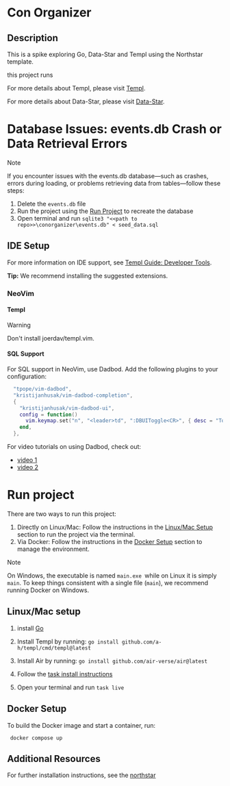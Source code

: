 # Con Organizer

## Description

This is a spike exploring Go, Data-Star and Templ using the Northstar template.

this project runs

For more details about Templ, please visit [Templ](https://templ.guide).

For more details about Data-Star, please visit [Data-Star](https://data-star.dev/).

# Database Issues: events.db Crash or Data Retrieval Errors

> [!NOTE]
>If you encounter issues with the events.db database—such as crashes, errors during loading, or problems retrieving data from tables—follow these steps:
> 1. Delete the `events.db` file
> 2. Run the project using the [Run Project](#run-project) to recreate the database
> 3. Open terminal and run `sqlite3 "<<path to repo>>\conorganizer\events.db" < seed_data.sql`


## IDE Setup
For more information on IDE support, see [Templ Guide: Developer Tools](https://templ.guide/developer-tools/ide-support/).

**Tip:** We recommend installing the suggested extensions.

### NeoVim

#### Templ

> [!WARNING]
> Don't install joerdav/templ.vim.

#### SQL Support
For SQL support in NeoVim, use Dadbod. Add the following plugins to your configuration:

```lua
  "tpope/vim-dadbod",
  "kristijanhusak/vim-dadbod-completion",
  {
    "kristijanhusak/vim-dadbod-ui",
    config = function()
      vim.keymap.set("n", "<leader>td", ":DBUIToggle<CR>", { desc = "Toggle dbod" })
    end,
  },
```
For video tutorials on using Dadbod, check out:

* [video 1](https://www.youtube.com/watch?v=ALGBuFLzDSA)
* [video 2](https://www.youtube.com/watch?v=NhTPVXP8n7w&t=219s)


# Run project
There are two ways to run this project:

1. Directly on Linux/Mac: Follow the instructions in the [Linux/Mac Setup](#linux-setup) section to run the project via the terminal.
2. Via Docker: Follow the instructions in the [Docker Setup](#docker-setup) section to manage the environment.

> [!NOTE]
>On Windows, the executable is named `main.exe `while on Linux it is simply `main`. To keep things consistent with a single file (`main`), we recommend running Docker on Windows.



## Linux/Mac setup
1. install [Go](https://go.dev/doc/install)
2. Install Templ by running: `go install github.com/a-h/templ/cmd/templ@latest`
3. Install Air by running: `go install github.com/air-verse/air@latest`
4. Follow the [task install instructions](https://taskfile.dev/installation)

5. Open your terminal and run `task live`

## Docker Setup

To build the Docker image and start a container, run:
```console
 docker compose up
```

## Additional Resources

For further installation instructions, see the [northstar](https://github.com/zangster300/northstar)
